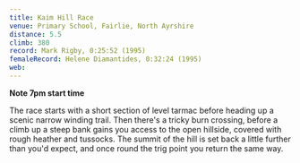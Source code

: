 ```yaml
---
title: Kaim Hill Race
venue: Primary School, Fairlie, North Ayrshire
distance: 5.5
climb: 380
record: Mark Rigby, 0:25:52 (1995)
femaleRecord: Helene Diamantides, 0:32:24 (1995)
web: 
---
```

**Note 7pm start time**

The race starts with a short section of level tarmac before heading up a scenic narrow winding trail. Then there's a tricky burn crossing, before a climb up a steep bank gains you access to the open hillside, covered with rough heather and tussocks. The summit of the hill is set back a little further than you'd expect, and once round the trig point you return the same way.